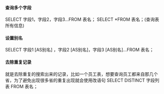 #### 查询多个字段
SELECT 字段1，字段2，字段3...FROM 表名；
SELECT \*FROM 表名；(查询表所有信息)



#### 设置别名
SELECT 字段1 \[AS别名] ，字段2 \[AS别名]，字段3 \[AS别名]...FROM 表名；


#### 去除重复记录
就是去除重复的搜索出来的记录，比如一个员工表，想要查询员工都来自那几个省，为了避免出现很多省的重复出现就会使用改语句
SELECT DISTINCT 字段列表 FROM 表名；